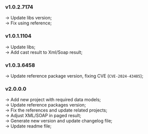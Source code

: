 ### **v1.0.2.7174**
-> Update libs version; <br />
-> Fix using reference; <br />

### **v1.0.1.1104**
-> Update libs; <br />
-> Add cast result to Xml/Soap result; <br />

### **v1.0.3.6458**
-> Update reference package version, fixing CVE (`CVE-2024-43485`);<br />

### **v2.0.0.0**
-> Add new project with required data models; <br />
-> Update reference packages version; <br />
-> Fix the references and update related projects; <br />
-> Adjust XML/SOAP in paged result; <br />
-> Generate new version and update changelog file;<br />
-> Update readme file;<br />